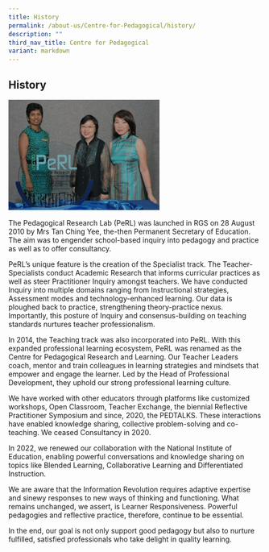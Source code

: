 ```yaml
---
title: History
permalink: /about-us/Centre-for-Pedagogical/history/
description: ""
third_nav_title: Centre for Pedagogical
variant: markdown
---
```

## History

<img src="/images/This Is It.jpg" style="width:%" align="">

The Pedagogical Research Lab (PeRL) was launched in RGS on 28 August 2010 by Mrs Tan Ching Yee, the-then Permanent Secretary of Education. The aim was to engender school-based inquiry into pedagogy and practice as well as to offer consultancy.

PeRL’s unique feature is the creation of the Specialist track. The Teacher-Specialists conduct Academic Research that informs curricular practices as well as steer Practitioner Inquiry amongst teachers. We have conducted Inquiry into multiple domains ranging from Instructional strategies, Assessment modes and technology-enhanced learning. Our data is ploughed back to practice, strengthening theory-practice nexus. Importantly, this posture of Inquiry and consensus-building on teaching standards nurtures teacher professionalism.

In 2014, the Teaching track was also incorporated into PeRL. With this expanded professional learning ecosystem, PeRL was renamed as the Centre for Pedagogical Research and Learning. Our Teacher Leaders coach, mentor and train colleagues in learning strategies and mindsets that empower and engage the learner. Led by the Head of Professional Development, they uphold our strong professional learning culture.

We have worked with other educators through platforms like customized workshops, Open Classroom, Teacher Exchange, the biennial Reflective Practitioner Symposium and since, 2020, the PEDTALKS. These interactions have enabled knowledge sharing, collective problem-solving and co-teaching. We ceased Consultancy in 2020.

In 2022, we renewed our collaboration with the National Institute of Education, enabling powerful conversations and knowledge sharing on topics like Blended Learning, Collaborative Learning and Differentiated Instruction.

We are aware that the Information Revolution requires adaptive expertise and sinewy responses to new ways of thinking and functioning. What remains unchanged, we assert, is Learner Responsiveness. Powerful pedagogies and reflective practice, therefore, continue to be essential.

In the end, our goal is not only support good pedagogy but also to nurture fulfilled, satisfied professionals who take delight in quality learning.